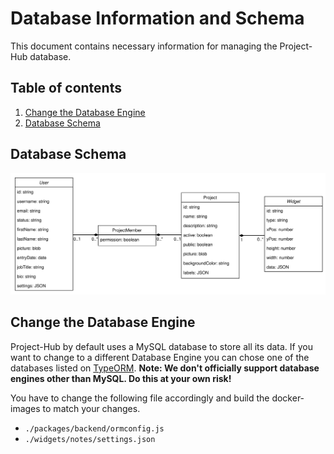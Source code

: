 # Database Information and Schema

This document contains necessary information for managing the Project-Hub database.

## Table of contents

1. [Change the Database Engine](#change-the-database-engine)
2. [Database Schema](#database-schema)

## Database Schema

![](../docs/data-structure.svg)

## Change the Database Engine

Project-Hub by default uses a MySQL database to store all its data. If you want to change to a different Database Engine you can chose one of the databases listed on [TypeORM](https://typeorm.io/#/connection-options). **Note: We don't officially support database engines other than MySQL. Do this at your own risk!**

You have to change the following file accordingly and build the docker-images to match your changes.

- `./packages/backend/ormconfig.js`
- `./widgets/notes/settings.json`
